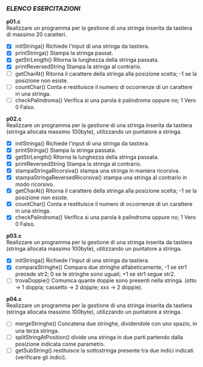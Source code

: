### *ELENCO ESERCITAZIONI*

**p01.c**  
Realizzare un programma per la gestione di una stringa inserita da tastiera di massimo 20 caratteri.
- [x] initStringa() Richiede l'input di una stringa da tastiera.
- [x] printStringa() Stampa la stringa passat.
- [x] getStrLength() Ritorna la lunghezza della stringa passata.
- [x] printReversedString Stampa la stringa al contrario.
- [ ] getCharAt() Ritorna il carattere della stringa alla posizione scelta; -1 se la posizione non esiste.
- [ ] countChar() Conta e restituisce il numero di occorrenze di un carattere in una stringa.
- [ ] checkPalindroma() Verifica si una parola è palindroma oppure no; 1 Vero 0 Falso. 

**p02.c**  
Realizzare un programma per la gestione di una stringa inserita da tastiera (stringa allocata massimo 100byte), utilizzando un puntatore a stringa.
- [x] initStringa() Richiede l'input di una stringa da tastiera.
- [x] printStringa() Stampa la stringa passata.
- [x] getStrLength() Ritorna la lunghezza della stringa passata.
- [x] printReversedString Stampa la stringa al contrario.
- [x] stampaStringaRicorsiva() stampa una stringa in maniera ricorsiva.
- [x] stampaStringaReversedRicorsiva() stampa una stringa al contrario in modo ricorsivo.
- [x] getCharAt() Ritorna il carattere della stringa alla posizione scelta; -1 se la posizione non esiste.
- [x] countChar() Conta e restituisce il numero di occorrenze di un carattere in una stringa.
- [x] checkPalindroma() Verifica si una parola è palindroma oppure no; 1 Vero 0 Falso.

**p03.c**  
Realizzare un programma per la gestione di una stringa inserita da tastiera (stringa allocata massimo 100byte), utilizzando un puntatore a stringa.
- [x] initStringa() Richiede l'input di una stringa da tastiera.
- [x] comparaStringhe() Compara due stringhe alfabeticamente, -1 se str1 precede str2; 0 se le stringhe sono uguali; +1 se str1 segue str2.
- [ ] trovaDoppie() Comunica quante doppie sono presenti nella stringa. (otto -> 1 doppia; cassetto -> 2 doppie; xxx -> 2 doppie).

**p04.c**  
Realizzare un programma per la gestione di una stringa inserita da tastiera (stringa allocata massimo 100byte), utilizzando un puntatore a stringa.
- [ ] mergeStringhe() Concatena due stringhe, dividendole con uno spazio, in una terza stringa.
- [ ] splitStringAtPosition() divide una stringa in due parti partendo dalla posizione indicata come parametro.
- [ ] getSubString() restituisce la sottostringa presente tra due indici indicati (verificare gli indici).